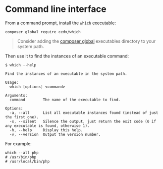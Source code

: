 # Command line interface
From a command prompt, install the `which` executable:

``` shell
composer global require cedx/which
```

> Consider adding the [composer global](https://getcomposer.org/doc/03-cli.md#global) executables directory to your system path.

Then use it to find the instances of an executable command:

``` shell
$ which --help

Find the instances of an executable in the system path.

Usage:
  which [options] <command>

Arguments:
  command        The name of the executable to find.

Options:
  -a, --all      List all executable instances found (instead of just the first one).
  -s, --silent   Silence the output, just return the exit code (0 if any executable is found, otherwise 1).
  -h, --help     Display this help.
  -v, --version  Output the version number.
```

For example:

``` shell
which --all php
# /usr/bin/php
# /usr/local/bin/php
```
